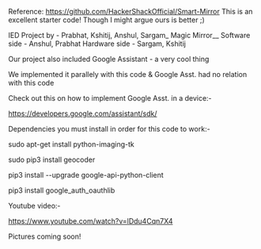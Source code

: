 Reference: https://github.com/HackerShackOfficial/Smart-Mirror
This is an excellent starter code! Though I might argue ours is better ;)



IED Project by - Prabhat, Kshitij, Anshul, Sargam_
Magic Mirror__
Software side - Anshul, Prabhat
Hardware side - Sargam, Kshitij



Our project also included Google Assistant - a very cool thing

We implemented it parallely with this code & Google Asst. had no relation with this code

Check out this on how to implement Google Asst. in a device:-

https://developers.google.com/assistant/sdk/



Dependencies you must install in order for this code to work:-

sudo apt-get install python-imaging-tk

sudo pip3 install geocoder

pip3 install --upgrade google-api-python-client

pip3 install google_auth_oauthlib





Youtube video:-

https://www.youtube.com/watch?v=lDdu4Cqn7X4



Pictures coming soon!
